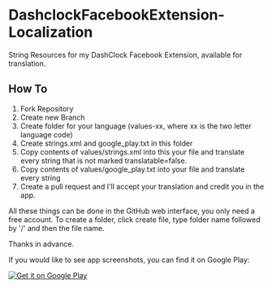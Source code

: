 DashclockFacebookExtension-Localization
=======================================
String Resources for my DashClock Facebook Extension, available for translation.


## How To

1. Fork Repository
2. Create new Branch
3. Create folder for your language (values-xx, where xx is the two letter language code)
4. Create strings.xml and google_play.txt in this folder
5. Copy contents of values/strings.xml into this your file and translate every string that is not marked translatable=false.
6. Copy contents of values/google_play.txt into your file and translate every string
7. Create a pull request and I'll accept your translation and credit you in the app.


All these things can be done in the GitHub web interface, you only need a free account.
To create a folder, click create file, type folder name followed by '/' and then the file name.

Thanks in advance.

If you would like to see app screenshots, you can find it on Google Play:

<a href="https://play.google.com/store/apps/details?id=com.brennasoft.facebookdashclockextension">
  <img alt="Get it on Google Play"
       src="https://developer.android.com/images/brand/en_generic_rgb_wo_60.png" />
</a>
